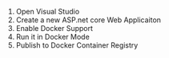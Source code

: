 1. Open Visual Studio
2. Create a new ASP.net core Web Applicaiton
3. Enable Docker Support
4. Run it in Docker Mode
5. Publish to Docker Container Registry


